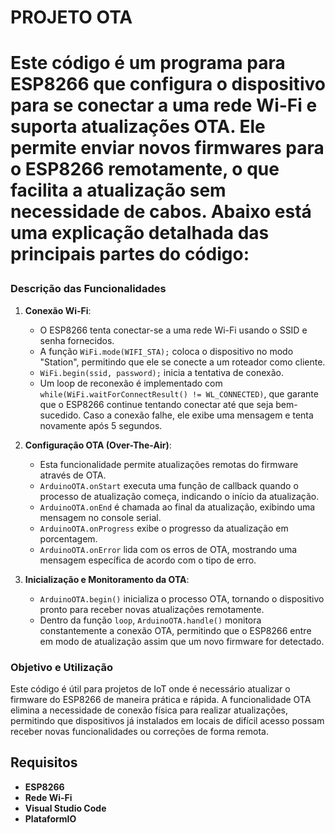 <h1 text-center>PROJETO OTA<h1>

Este código é um programa para ESP8266 que configura o dispositivo para se conectar a uma rede Wi-Fi e suporta atualizações OTA. Ele permite enviar novos firmwares para o ESP8266 remotamente, o que facilita a atualização sem necessidade de cabos. Abaixo está uma explicação detalhada das principais partes do código:

### Descrição das Funcionalidades

1. **Conexão Wi-Fi**:

   - O ESP8266 tenta conectar-se a uma rede Wi-Fi usando o SSID e senha fornecidos.
   - A função `WiFi.mode(WIFI_STA);` coloca o dispositivo no modo "Station", permitindo que ele se conecte a um roteador como cliente.
   - `WiFi.begin(ssid, password);` inicia a tentativa de conexão.
   - Um loop de reconexão é implementado com `while(WiFi.waitForConnectResult() != WL_CONNECTED)`, que garante que o ESP8266 continue tentando conectar até que seja bem-sucedido. Caso a conexão falhe, ele exibe uma mensagem e tenta novamente após 5 segundos.

2. **Configuração OTA (Over-The-Air)**:

   - Esta funcionalidade permite atualizações remotas do firmware através de OTA.
   - `ArduinoOTA.onStart` executa uma função de callback quando o processo de atualização começa, indicando o início da atualização.
   - `ArduinoOTA.onEnd` é chamada ao final da atualização, exibindo uma mensagem no console serial.
   - `ArduinoOTA.onProgress` exibe o progresso da atualização em porcentagem.
   - `ArduinoOTA.onError` lida com os erros de OTA, mostrando uma mensagem específica de acordo com o tipo de erro.

3. **Inicialização e Monitoramento da OTA**:
   - `ArduinoOTA.begin()` inicializa o processo OTA, tornando o dispositivo pronto para receber novas atualizações remotamente.
   - Dentro da função `loop`, `ArduinoOTA.handle()` monitora constantemente a conexão OTA, permitindo que o ESP8266 entre em modo de atualização assim que um novo firmware for detectado.

### Objetivo e Utilização

Este código é útil para projetos de IoT onde é necessário atualizar o firmware do ESP8266 de maneira prática e rápida. A funcionalidade OTA elimina a necessidade de conexão física para realizar atualizações, permitindo que dispositivos já instalados em locais de difícil acesso possam receber novas funcionalidades ou correções de forma remota.

## Requisitos
- **ESP8266**
- **Rede Wi-Fi** 
- **Visual Studio Code** 
- **PlataformIO**